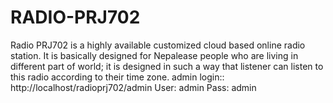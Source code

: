 # RADIO-PRJ702
Radio PRJ702 is a highly available customized cloud based online radio station. It is basically designed for Nepalease people who are living in different part of world; it is designed in such a way that listener can listen to this radio according to their time zone.
admin login::
http://localhost/radioprj702/admin
User: admin
Pass: admin

